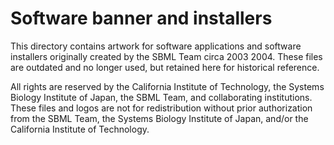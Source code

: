 Software banner and installers
==============================

This directory contains artwork for software applications and software installers originally created by the SBML Team circa 2003&nbsp;2004.  These files are outdated and no longer used, but retained here for historical reference.

All rights are reserved by the California Institute of Technology, the Systems Biology Institute of Japan, the SBML Team, and collaborating institutions.  These files and logos are not for redistribution without prior authorization from the SBML Team, the Systems Biology Institute of Japan, and/or the California Institute of Technology.
